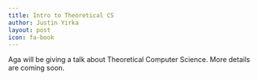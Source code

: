 ```yaml
---
title: Intro to Theoretical CS
author: Justin Yirka
layout: post
icon: fa-book
---
```

Aga will be giving a talk about Theoretical Computer Science. More details are coming soon.